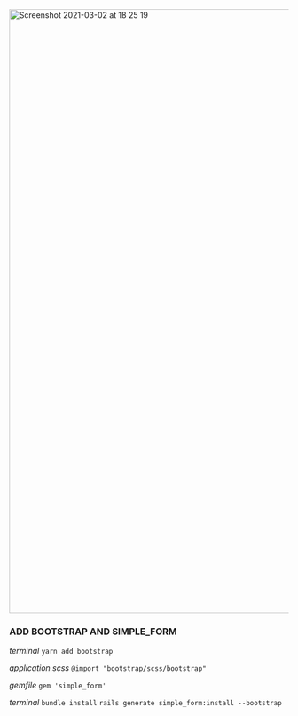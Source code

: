 <img width="1088" alt="Screenshot 2021-03-02 at 18 25 19" src="https://user-images.githubusercontent.com/57939441/109688540-a8a1af00-7b84-11eb-8cdf-443fca842fe9.png">

### ADD BOOTSTRAP AND SIMPLE_FORM

*terminal*
`yarn add bootstrap`

*application.scss*
`@import "bootstrap/scss/bootstrap"`

*gemfile*
`gem 'simple_form'`

*terminal*
`bundle install`
`rails generate simple_form:install --bootstrap`
